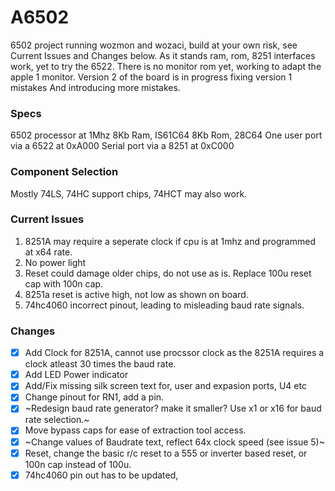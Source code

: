 # A6502
 6502 project running wozmon and wozaci, build at your own risk, see Current Issues and Changes below.
 As it stands ram, rom, 8251 interfaces work, yet to try the 6522.
 There is no monitor rom yet, working to adapt the apple 1 monitor.
 Version 2 of the board is in progress fixing version 1 mistakes And introducing more mistakes.
 
 
 ### Specs
 6502 processor at 1Mhz
 8Kb Ram, IS61C64
 8Kb Rom, 28C64
 One user port via a 6522 at 0xA000
 Serial port via a 8251 at 0xC000
 
 ### Component Selection
 Mostly 74LS, 74HC support chips, 74HCT may also work.
 
 ### Current Issues
 1.  8251A may require a seperate clock if cpu is at 1mhz and programmed at x64 rate.
 2.  No power light 
 3.  Reset could damage older chips, do not use as is. Replace 100u reset cap with 100n cap.
 4.  8251a reset is active high, not low as shown on board.
 5.  74hc4060 incorrect pinout, leading to misleading baud rate signals.

 ### Changes
 - [x]  Add Clock for 8251A, cannot use procssor clock as the 8251A requires a clock atleast 30 times the baud rate. 
 - [x]  Add LED Power indicator 
 - [x]  Add/Fix missing silk screen text for, user and expasion ports, U4 etc 
 - [x]  Change pinout for RN1, add a pin. 
 - [x]  ~Redesign baud rate generator? make it smaller? Use x1 or x16 for baud rate selection.~
 - [x]  Move bypass caps for ease of extraction tool access. 
 - [x]  ~Change values of Baudrate text, reflect 64x clock speed (see issue 5)~
 - [x]  Reset, change the basic r/c reset to a 555 or inverter based reset, or 100n cap instead of 100u. 
 - [x]  74hc4060 pin out has to be updated, 
